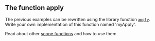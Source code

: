 ## The function apply

The previous examples can be rewritten using the library function
[`apply`](https://kotlinlang.org/api/latest/jvm/stdlib/kotlin/apply.html).
Write your own implementation of this function named 'myApply'.

Read about other [scope functions](https://kotlinlang.org/docs/reference/scope-functions.html)
and how to use them.